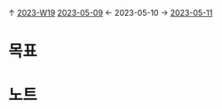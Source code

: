 
↑ [2023-W19](2023-W19.md)
[2023-05-09](2023-05-09.md) ← 2023-05-10 → [2023-05-11](2023-05-11.md)


# 목표



# 노트




